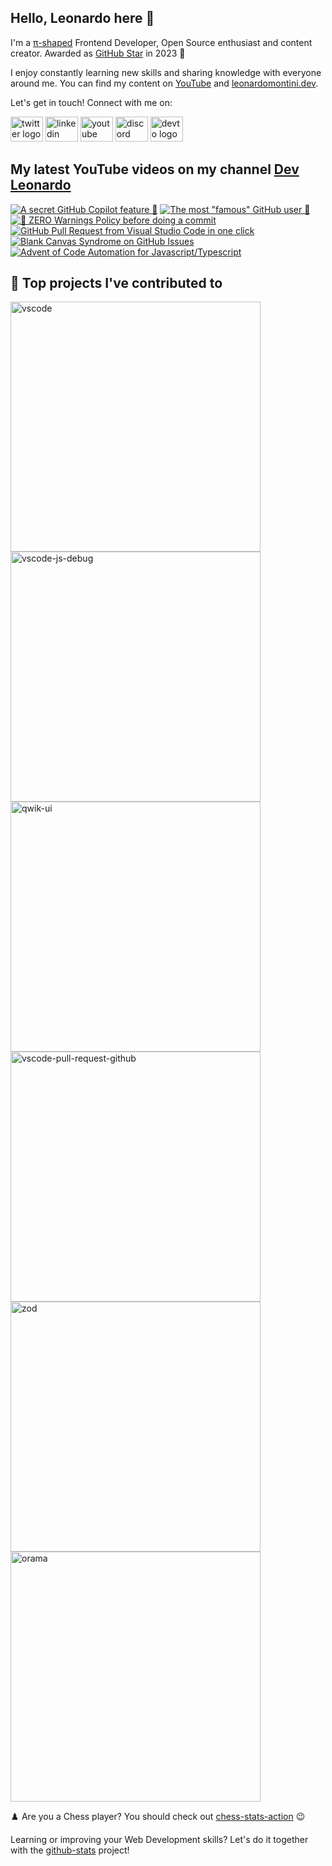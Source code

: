 ## Hello, Leonardo here 👋

I'm a [π-shaped](https://youtu.be/Dje_jaiMnYg) Frontend Developer, Open Source enthusiast and content creator. Awarded as [GitHub Star](https://stars.github.com/profiles/Balastrong/) in 2023 🌟

I enjoy constantly learning new skills and sharing knowledge with everyone around me. You can find my content on [YouTube](https://www.youtube.com/c/DevLeonardo?sub_confirmation=1) and [leonardomontini.dev](https://leonardomontini.dev).

Let's get in touch! Connect with me on:

<div align="left">
  <a href="https://twitter.com/Balastrong" target="_blank"><img src="https://raw.githubusercontent.com/maurodesouza/profile-readme-generator/master/src/assets/icons/social/twitter/default.svg" width="52" height="40" alt="twitter logo" /></a>
  <a href="https://www.linkedin.com/in/leonardo-montini/" target="_blank"><img src="https://raw.githubusercontent.com/maurodesouza/profile-readme-generator/master/src/assets/icons/social/linkedin/default.svg" width="52" height="40" alt="linkedin logo" /></a>
  <a href="https://www.youtube.com/c/DevLeonardo?sub_confirmation=1" target="_blank"><img src="https://raw.githubusercontent.com/maurodesouza/profile-readme-generator/master/src/assets/icons/social/youtube/default.svg" width="52" height="40" alt="youtube logo" /></a>
  <a href="https://discord.gg/bqwyEa6We6" target="_blank"><img src="https://raw.githubusercontent.com/maurodesouza/profile-readme-generator/master/src/assets/icons/social/discord/default.svg" width="52" height="40" alt="discord logo" /></a>
  <a href="https://dev.to/balastrong" target="_blank"><img src="https://raw.githubusercontent.com/maurodesouza/profile-readme-generator/master/src/assets/icons/social/devto/default.svg" width="52" height="40" alt="devto logo" /></a>
</div>

## My latest YouTube videos on my channel [Dev Leonardo](https://www.youtube.com/c/DevLeonardo)

<!-- BEGIN YOUTUBE-CARDS -->
[![A secret GitHub Copilot feature 🙊](https://ytcards.demolab.com/?id=_yRSIKOlEFc&title=A+secret+GitHub+Copilot+feature+%F0%9F%99%8A&lang=en&timestamp=1702539902&background_color=%230d1117&title_color=%23ffffff&stats_color=%23dedede&max_title_lines=1&width=250&border_radius=5&duration=40 "A secret GitHub Copilot feature 🙊")](https://www.youtube.com/watch?v=_yRSIKOlEFc)
[![The most "famous" GitHub user 👑](https://ytcards.demolab.com/?id=D_XrdoQ9TXw&title=The+most+%22famous%22+GitHub+user+%F0%9F%91%91&lang=en&timestamp=1702386900&background_color=%230d1117&title_color=%23ffffff&stats_color=%23dedede&max_title_lines=1&width=250&border_radius=5&duration=31 "The most \"famous\" GitHub user 👑")](https://www.youtube.com/watch?v=D_XrdoQ9TXw)
[![🚨 ZERO Warnings Policy before doing a commit](https://ytcards.demolab.com/?id=oHrlgeqkRPY&title=%F0%9F%9A%A8+ZERO+Warnings+Policy+before+doing+a+commit&lang=en&timestamp=1701995431&background_color=%230d1117&title_color=%23ffffff&stats_color=%23dedede&max_title_lines=1&width=250&border_radius=5&duration=46 "🚨 ZERO Warnings Policy before doing a commit")](https://www.youtube.com/watch?v=oHrlgeqkRPY)
[![GitHub Pull Request from Visual Studio Code in one click](https://ytcards.demolab.com/?id=1-vV_0Og36g&title=GitHub+Pull+Request+from+Visual+Studio+Code+in+one+click&lang=en&timestamp=1701875700&background_color=%230d1117&title_color=%23ffffff&stats_color=%23dedede&max_title_lines=1&width=250&border_radius=5&duration=51 "GitHub Pull Request from Visual Studio Code in one click")](https://www.youtube.com/watch?v=1-vV_0Og36g)
[![Blank Canvas Syndrome on GitHub Issues](https://ytcards.demolab.com/?id=wB3DiO_gxow&title=Blank+Canvas+Syndrome+on+GitHub+Issues&lang=en&timestamp=1701703822&background_color=%230d1117&title_color=%23ffffff&stats_color=%23dedede&max_title_lines=1&width=250&border_radius=5&duration=48 "Blank Canvas Syndrome on GitHub Issues")](https://www.youtube.com/watch?v=wB3DiO_gxow)
[![Advent of Code Automation for Javascript/Typescript](https://ytcards.demolab.com/?id=Stf66XnTzbw&title=Advent+of+Code+Automation+for+Javascript%2FTypescript&lang=en&timestamp=1701551718&background_color=%230d1117&title_color=%23ffffff&stats_color=%23dedede&max_title_lines=1&width=250&border_radius=5&duration=291 "Advent of Code Automation for Javascript/Typescript")](https://www.youtube.com/watch?v=Stf66XnTzbw)
<!-- END YOUTUBE-CARDS -->

## 📕 Top projects I've contributed to

<!-- Repo info cards - https://github.com/anuraghazra/github-readme-stats -->
<!-- Small repo cards (fork) - https://github.com/DenverCoder1/github-readme-stats -->
<p align="left">
  <a href="https://github.com/Microsoft/vscode"><img width="400" src="https://github-readme-stats.vercel.app/api/pin/?username=Microsoft&repo=vscode&theme=react&bg_color=1F222E&title_color=F85D7F&icon_color=F8D866&hide_border=true&show_icons=false" alt="vscode"></a>
  <a href="https://github.com/microsoft/vscode-js-debug"><img width="400" src="https://github-readme-stats.vercel.app/api/pin/?username=microsoft&repo=vscode-js-debug&theme=react&bg_color=1F222E&title_color=F85D7F&icon_color=F8D866&hide_border=true&show_icons=false" alt="vscode-js-debug"></a>
  <a href="https://github.com/qwikifiers/qwik-ui"><img width="400" src="https://github-readme-stats.vercel.app/api/pin/?username=qwikifiers&repo=qwik-ui&theme=react&bg_color=1F222E&title_color=F85D7F&icon_color=F8D866&hide_border=true&show_icons=false" alt="qwik-ui"></a>
  <a href="https://github.com/Microsoft/vscode-pull-request-github"><img width="400" src="https://github-readme-stats.vercel.app/api/pin/?username=Microsoft&repo=vscode-pull-request-github&theme=react&bg_color=1F222E&title_color=F85D7F&icon_color=F8D866&hide_border=true&show_icons=false" alt="vscode-pull-request-github"></a>
  <a href="https://github.com/colinhacks/zod"><img width="400" src="https://github-readme-stats.vercel.app/api/pin/?username=colinhacks&repo=zod&theme=react&bg_color=1F222E&title_color=F85D7F&icon_color=F8D866&hide_border=true&show_icons=false" alt="zod"></a>
  <a href="https://github.com/oramasearch/orama"><img width="400" src="https://github-readme-stats.vercel.app/api/pin/?username=oramasearch&repo=orama&theme=react&bg_color=1F222E&title_color=F85D7F&icon_color=F8D866&hide_border=true&show_icons=false" alt="orama"></a>
</p>

♟️ Are you a Chess player? You should check out [chess-stats-action](https://github.com/Balastrong/chess-stats-action) 😉

Learning or improving your Web Development skills? Let's do it together with the [github-stats](https://github.com/Balastrong/github-stats) project!
